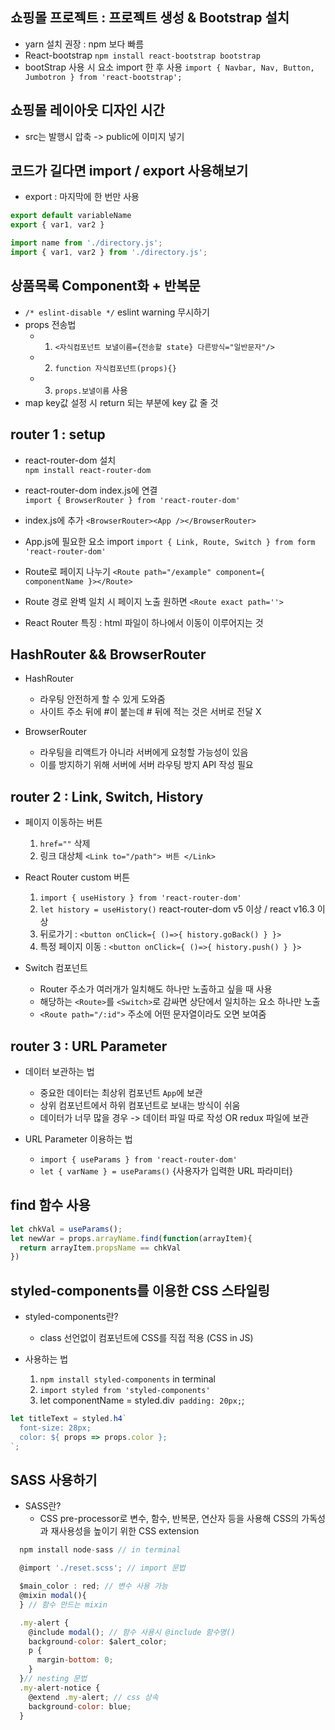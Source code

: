 ## 쇼핑몰 프로젝트 : 프로젝트 생성 & Bootstrap 설치
  - yarn 설치 권장 : npm 보다 빠름
  - React-bootstrap
  `npm install react-bootstrap bootstrap`
  - bootStrap 사용 시 요소 import 한 후 사용
  `import { Navbar, Nav, Button, Jumbotron } from 'react-bootstrap';`

## 쇼핑몰 레이아웃 디자인 시간
  - src는 발행시 압축 -> public에 이미지 넣기

## 코드가 길다면 import / export 사용해보기
  - export : 마지막에 한 번만 사용
```javascript
export default variableName
export { var1, var2 }

import name from './directory.js';
import { var1, var2 } from './directory.js';
```
## 상품목록 Component화 + 반복문
  - `/* eslint-disable */` eslint warning 무시하기
  - props 전송법
    + 1. `<자식컴포넌트 보낼이름={전송할 state} 다른방식="일반문자"/>`
    + 2. `function 자식컴포넌트(props){}`
    + 3. `props.보낼이름` 사용
  - map key값 설정 시 return 되는 부분에 key 값 줄 것

## router 1 : setup
  - react-router-dom 설치   
    `npm install react-router-dom`
  - react-router-dom index.js에 연결   
  `import { BrowserRouter } from 'react-router-dom'`
  - index.js에 추가    `<BrowserRouter><App /></BrowserRouter>`
  - App.js에 필요한 요소  import    `import { Link, Route, Switch } from form 'react-router-dom'`
  - Route로 페이지 나누기    `<Route path="/example" component={ componentName }></Route>`
  - Route 경로 완벽 일치 시 페이지 노출 원하면 `<Route exact path=''>`

  - React Router 특징 : html 파일이 하나에서 이동이 이루어지는 것

## HashRouter && BrowserRouter
  - HashRouter
    + 라우팅 안전하게 할 수 있게 도와줌
    + 사이트 주소 뒤에 #이 붙는데 # 뒤에 적는 것은 서버로 전달 X

  - BrowserRouter
    + 라우팅을 리액트가 아니라 서버에게 요청할 가능성이 있음
    + 이를 방지하기 위해 서버에 서버 라우팅 방지 API 작성 필요

## router 2 : Link, Switch, History
  - 페이지 이동하는 버튼
    1. `href=""` 삭제
    2. 링크 대상체 `<Link to="/path"> 버튼 </Link>`
  
  - React Router custom 버튼
    1. `import { useHistory } from 'react-router-dom'`
    2. `let history = useHistory()` react-router-dom v5 이상 / react v16.3 이상
    3. 뒤로가기 : `<button onClick={ ()=>{ history.goBack() } }>` 
    4. 특정 페이지 이동 : `<button onClick={ ()=>{ history.push() } }>`

  - Switch 컴포넌트
    + Router 주소가 여러개가 일치해도 하나만 노출하고 싶을 때 사용
    + 해당하는 `<Route>`를 `<Switch>`로 감싸면 상단에서 일치하는 요소 하나만 노출
    + `<Route path="/:id">` 주소에 어떤 문자열이라도 오면 보여줌

## router 3 : URL Parameter
  - 데이터 보관하는 법
    + 중요한 데이터는 최상위 컴포넌트 `App`에 보관
    + 상위 컴포넌트에서 하위 컴포넌트로 보내는 방식이 쉬움
    + 데이터가 너무 많을 경우 -> 데이터 파일 따로 작성 OR redux 파일에 보관
 
  - URL Parameter 이용하는 법
    + `import { useParams } from 'react-router-dom'` 
    + `let { varName } = useParams()` {사용자가 입력한 URL 파라미터}

## find 함수 사용
```javascript
let chkVal = useParams();
let newVar = props.arrayName.find(function(arrayItem){
  return arrayItem.propsName == chkVal
})
```

## styled-components를 이용한 CSS 스타일링
  - styled-components란?
    + class 선언없이 컴포넌트에 CSS를 직접 적용 (CSS in JS)

  - 사용하는 법
    1. `npm install styled-components` in terminal
    2. `import styled from 'styled-components'`
    3. let componentName = styled.div` padding: 20px;`;

```javascript
let titleText = styled.h4`
  font-size: 28px;
  color: ${ props => props.color };
`;
```

## SASS 사용하기
  - SASS란?
    + CSS pre-processor로 변수, 함수, 반복문, 연산자 등을 사용해 CSS의 가독성과 재사용성을 높이기 위한 CSS extension

```javascript
  npm install node-sass // in terminal

  @import './reset.scss'; // import 문법

  $main_color : red; // 변수 사용 가능
  @mixin modal(){
  } // 함수 만드는 mixin

  .my-alert {
    @include modal(); // 함수 사용시 @include 함수명()
    background-color: $alert_color;
    p {
      margin-bottom: 0;
    }
  }// nesting 문법
  .my-alert-notice {
    @extend .my-alert; // css 상속
    background-color: blue;
  }
 
```
  